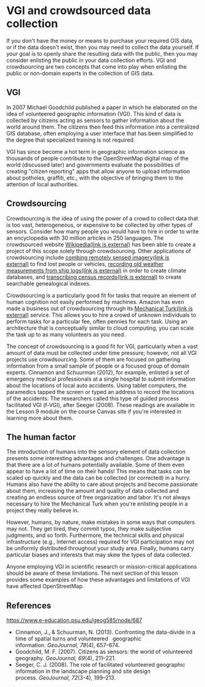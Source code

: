 # VGI and crowdsourced data collection

If you don't have the money or means to purchase your required GIS data, or if the data doesn't exist, then you may need to collect the data yourself. If your goal is to openly share the resulting data with the public, then you may consider enlisting the public in your data collection efforts. VGI and crowdsourcing are two concepts that come into play when enlisting the public or non-domain experts in the collection of GIS data.

## VGI

In 2007 Michael Goodchild published a paper in which he elaborated on the idea of volunteered geographic information (VGI). This kind of data is collected by citizens acting as sensors to gather information about the world around them. The citizens then feed this information into a centralized GIS database, often employing a user interface that has been simplified to the degree that specialized training is not required.

VGI has since become a hot term in geographic information science as thousands of people contribute to the OpenStreetMap digital map of the world (discussed later) and governments evaluate the possibilities of creating "citizen reporting" apps that allow anyone to upload information about potholes, graffiti, etc., with the objective of bringing them to the attention of local authorities.

## Crowdsourcing

Crowdsourcing is the idea of using the power of a crowd to collect data that is too vast, heterogeneous, or expensive to be collected by other types of sensors. Consider how many people you would have to hire in order to write an encyclopedia with 30 million articles in 250 languages. The crowdsourced website [Wikipedia(link is external)](http://wikipedia.org/) has been able to create a project of this scope solely through crowdsourcing. Other applications of crowdsourcing include [combing remotely sensed imagery(link is external)](http://www.cnn.com/2014/03/11/us/malaysia-airlines-plane-crowdsourcing-search/) to find lost people or vehicles, [recording old weather measurements from ship logs(link is external)](http://www.oldweather.org/) in order to create climate databases, and [transcribing census records(link is external)](https://familysearch.org/indexing/) to create searchable genealogical indexes.

Crowdsourcing is a particularly good fit for tasks that require an element of human cognition not easily performed by machines. Amazon has even made a business out of crowdsourcing through its [Mechanical Turk(link is external)](http://aws.amazon.com/mturk/) service. This allows you to hire a crowd of unknown individuals to perform tasks for a particular fee, often pennies for each task. Using an architecture that is conceptually similar to cloud computing, you can scale the task up to as many volunteers as you need.

The concept of crowdsourcing is a good fit for VGI, particularly when a vast amount of data must be collected under time pressure; however, not all VGI projects use crowdsourcing. Some of them are focused on gathering information from a small sample of people or a focused group of domain experts. Cinnamon and Schuurman (2012), for example, enlisted a set of emergency medical professionals at a single hospital to submit information about the locations of local auto accidents. Using tablet computers, the paramedics tapped the screen or typed an address to record the locations of the accidents. The researchers called this type of guided process facilitated VGI (f-VGI), after Seeger (2008). These readings are available in the Lesson 9 module on the course Canvas site if you're interested in learning more about them.

## The human factor

The introduction of humans into the sensory element of data collection presents some interesting advantages and challenges. One advantage is that there are a lot of humans potentially available. Some of them even appear to have a lot of time on their hands! This means that tasks can be scaled up quickly and the data can be collected (or corrected) in a hurry. Humans also have the ability to care about projects and become passionate about them, increasing the amount and quality of data collected and creating an endless source of free organization and labor. It's not always necessary to hire the Mechanical Turk when you're enlisting people in a project they really believe in.

However, humans, by nature, make mistakes in some ways that computers may not. They get tired, they commit typos, they make subjective judgments, and so forth. Furthermore, the technical skills and physical infrastructure (e.g., Internet access) required for VGI participation may not be uniformly distributed throughout your study area. Finally, humans carry particular biases and interests that may skew the types of data collected.

Anyone employing VGI in scientific research or mission-critical applications should be aware of these limitations. The next section of this lesson provides some examples of how these advantages and limitations of VGI have affected OpenStreetMap.

## References

https://www.e-education.psu.edu/geog585/node/687

- Cinnamon, J., & Schuurman, N. (2013). Confronting the data-divide in a time of spatial turns and volunteered   geographic information. *GeoJournal, 78*(4), 657–674.
- Goodchild, M. F. (2007). Citizens as sensors: the world of volunteered geography. *GeoJournal, 69*(4), 211–221.
- Seeger, C. J. (2008). The role of facilitated volunteered geographic information in the landscape planning and site design process. *GeoJournal, 72*(3-4), 199–213.